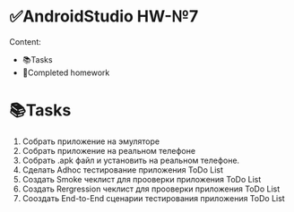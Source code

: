 # ✅AndroidStudio HW-№7
Сontent:
- 📚Tasks
- 📖Completed homework
# 📚Tasks
1) Собрать приложение на эмуляторе
2) Собрать приложение на реальном телефоне
3) Собрать .apk файл и установить на реальном телефоне.
4) Сделать Adhoc тестирование приложения ToDo List
5) Создать Smoke чеклист для прооверки приложения ToDo List
6) Создать Rergression чеклист для прооверки приложения ToDo List
7) Сооздать End-to-End сценарии тестирования приложения ToDo List
